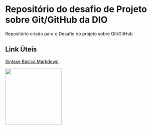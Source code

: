 # Repositório do desafio de Projeto sobre Git/GitHub da DIO

Repositório criado para o Desafio do projeto sobre Git/GitHub

## Link Úteis
[Sintaxe Básica Markdown](https://www.markdownguide.org/basic-syntax/)

<div>
  <img height="180em" src="https://hermes.digitalinnovation.one/tracks/8c36ef13-eebb-4efa-9a13-31f1c315fc02.png">
<div/>
  
